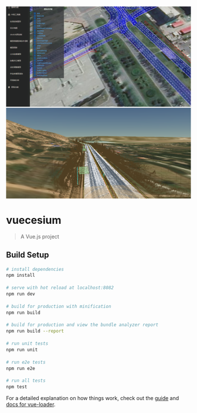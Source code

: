 ![image](https://github.com/a873054267/vueCesiumDemo/blob/master/static/d1.png)
![image](https://github.com/a873054267/vueCesiumDemo/blob/master/static/d2.png)


# vuecesium

> A Vue.js project

## Build Setup

``` bash
# install dependencies
npm install

# serve with hot reload at localhost:8082
npm run dev

# build for production with minification
npm run build

# build for production and view the bundle analyzer report
npm run build --report

# run unit tests
npm run unit

# run e2e tests
npm run e2e

# run all tests
npm test
```

For a detailed explanation on how things work, check out the [guide](http://vuejs-templates.github.io/webpack/) and [docs for vue-loader](http://vuejs.github.io/vue-loader).
